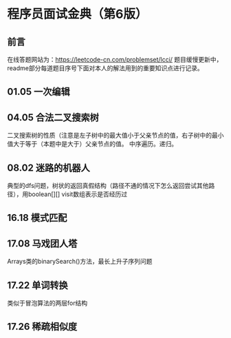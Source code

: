 程序员面试金典（第6版）
===
前言
---
在线答题网站为：https://leetcode-cn.com/problemset/lcci/
题目缓慢更新中，readme部分每道题目序号下面对本人的解法用到的重要知识点进行记录。

01.05 一次编辑
---

04.05 合法二叉搜索树
---
二叉搜索树的性质（注意是左子树中的最大值小于父亲节点的值，右子树中的最小值大于等于（本题中是大于）父亲节点的值。
中序遍历。递归。

08.02 迷路的机器人
---
典型的dfs问题，树状的返回真假结构（路径不通的情况下怎么返回尝试其他路径），用boolean[][] visit数组表示是否经历过

16.18 模式匹配
---
17.08 马戏团人塔
---
Arrays类的binarySearch()方法，最长上升子序列问题

17.22 单词转换
---
类似于冒泡算法的两层for结构

17.26 稀疏相似度
---

